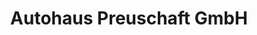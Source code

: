 ---
title: "Autohaus Preuschaft GmbH"
url: /jessen-elster/autohaus-preuschaft-gmbh/
shop: Autohaus
---